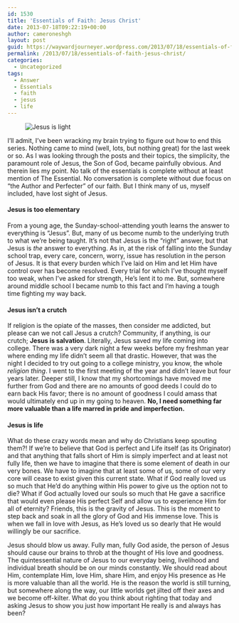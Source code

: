 ```yaml
---
id: 1530
title: 'Essentials of Faith: Jesus Christ'
date: 2013-07-18T09:22:19+00:00
author: cameroneshgh
layout: post
guid: https://waywardjourneyer.wordpress.com/2013/07/18/essentials-of-faith-jesus-christ/
permalink: /2013/07/18/essentials-of-faith-jesus-christ/
categories:
  - Uncategorized
tags:
  - Answer
  - Essentials
  - faith
  - jesus
  - life
---
```

<figure> 

![Jesus is light](https://cdn-images-1.medium.com/max/800/0*8UrtAhKnn-CdQ1QC.)
  
</figure> 

I’ll admit, I’ve been wracking my brain trying to figure out how to end this series. Nothing came to mind (well, lots, but nothing great) for the last week or so. As I was looking through the posts and their topics, the simplicity, the paramount role of Jesus, the Son of God, became painfully obvious. And therein lies my point. No talk of the essentials is complete without at least mention of The Essential. No conversation is complete without due focus on “the Author and Perfecter” of our faith. But I think many of us, myself included, have lost sight of Jesus.

#### Jesus is too elementary

From a young age, the Sunday-school-attending youth learns the answer to everything is “Jesus”. But, many of us become numb to the underlying truth to what we’re being taught. It’s not that Jesus is the “right” answer, but that Jesus is _the_ answer to everything. As in, at the risk of falling into the Sunday school trap, every care, concern, worry, issue has resolution in the person of Jesus. It is that every burden which I’ve laid on Him and let Him have control over has become resolved. Every trial for which I’ve thought myself too weak, when I’ve asked for strength, He’s lent it to me. But, somewhere around middle school I became numb to this fact and I’m having a tough time fighting my way back.

#### Jesus isn’t a crutch

If religion is the opiate of the masses, then consider me addicted, but please can we not call Jesus a crutch? Community, if anything, is our crutch; **Jesus is salvation**. Literally, Jesus saved my life coming into college. There was a very dark night a few weeks before my freshman year where ending my life didn’t seem all that drastic. However, that was the night I decided to try out going to a college ministry, you know, the whole _religion thing_. I went to the first meeting of the year and didn’t leave but four years later. Deeper still, I know that my shortcomings have moved me further from God and there are no amounts of good deeds I could do to earn back His favor; there is no amount of goodness I could amass that would ultimately end up in my going to heaven. **No, I need something far more valuable than a life marred in pride and imperfection.**

#### Jesus is life

What do these crazy words mean and why do Christians keep spouting them?! If we’re to believe that God is perfect and Life itself (as its Originator) and that anything that falls short of Him is simply imperfect and at least not fully life, then we have to imagine that there is some element of death in our very bones. We have to imagine that at least some of us, some of our very core will cease to exist given this current state. What if God really loved us so much that He’d do anything within His power to give us the option not to die? What if God actually loved our souls so much that He gave a sacrifice that would even please His perfect Self and allow us to experience Him for all of eternity? Friends, this is the gravity of Jesus. This is the moment to step back and soak in all the glory of God and His immense love. This is when we fall in love with Jesus, as He’s loved us so dearly that He would willingly be our sacrifice.

Jesus should blow us away. Fully man, fully God aside, the person of Jesus should cause our brains to throb at the thought of His love and goodness. The quintessential nature of Jesus to our everyday being, livelihood and individual breath should be on our minds constantly. We should read about Him, contemplate Him, love Him, share Him, and enjoy His presence as He is more valuable than all the world. He is the reason the world is still turning, but somewhere along the way, our little worlds get jilted off their axes and we become off-kilter. What do you think about righting that today and asking Jesus to show you just how important He really is and always has been?